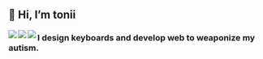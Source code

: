 
## 👋 Hi, I’m tonii

<a href="https://github.com/anuraghazra/github-readme-stats">
    <img align="left" src="https://github-readme-stats.vercel.app/api?username=takogames&count_private=true&show_icons=true" />
</a>

<a href="https://github.com/anuraghazra/github-readme-stats">
    <img align="left" src="https://github-readme-stats.vercel.app/api/top-langs/?username=takogames" />
</a>

<a href="https://github.com/anuraghazra/github-readme-stats">
    <img align="left" src="https://github-profile-trophy.vercel.app/?username=takogames" />
</a>

 ### I design keyboards and develop web to weaponize my autism.
